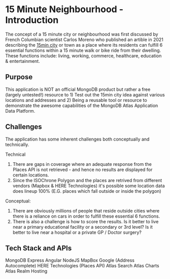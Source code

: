 # 15 Minute Neighbourhood - Introduction

The concept of a 15 minute city or neighbourhood was first discussed by French Columbian scientist Carlos Moreno who published an artible in 2021 describing the <a href="https://en.wikipedia.org/wiki/15-minute_city">15min city</a> or town as a place where its residents can fulfill 6 essential functions within a 15 minute walk or bike ride from their dwelling. These functions include: living, working, commerce, healthcare, education & entertainment. 

## Purpose

This application is NOT an official MongoDB product but rather a free (largely untested!) resource to 1) Test out the 15min city idea against various locations and addresses and 2) Being a reusable tool or resource to demonstrate the awesome capabilities of the MongoDB Atlas Application Data Platform. 


## Challenges
The application has some inherent challenges both conceptually and technically. 

Technical 
1) There are gaps in coverage where an adequate response from the Places API is not retrieved - and hence no results are displayed for certain locations.
2) Since the ISOChrone Polygon and the places are retrived from different vendors (Mapbox & HERE Technologies) it's possible some location data does lineup 100% (E.G. places which fall outside or inside the polygon)

Conceptual:
1) There are obviously millions of people that reside outside cities where there is a reliance on cars in order to fulfill these essential 6 functions. 
2) There is also a challenge is how to score the results. Is it better to live near a primary educational facility or a secondary or 3rd level? Is it better to live near a hospital or a private GP / Doctor surgery? 

## Tech Stack and APIs

MongoDB
Express
Angular
NodeJS
MapBox
Google (Address Autocomplete)
HERE Technologies (Places API)
Atlas Search
Atlas Charts
Atlas Realm Hosting

